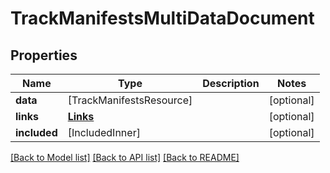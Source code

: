 # TrackManifestsMultiDataDocument

## Properties
Name | Type | Description | Notes
------------ | ------------- | ------------- | -------------
**data** | [TrackManifestsResource] |  | [optional] 
**links** | [**Links**](Links.md) |  | [optional] 
**included** | [IncludedInner] |  | [optional] 

[[Back to Model list]](../README.md#documentation-for-models) [[Back to API list]](../README.md#documentation-for-api-endpoints) [[Back to README]](../README.md)


